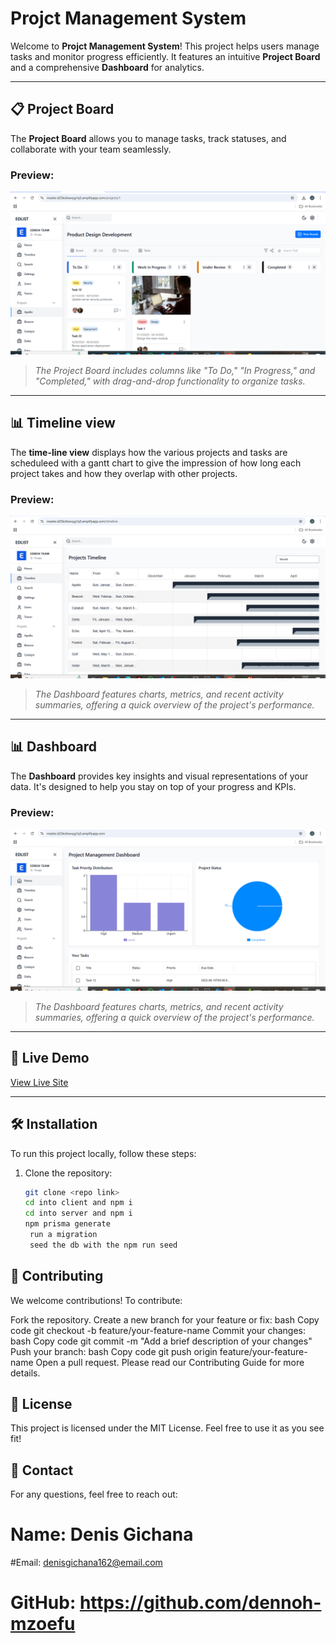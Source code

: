 # Projct Management System

Welcome to **Projct Management System**! This project helps users manage tasks and monitor progress efficiently. It features an intuitive **Project Board** and a comprehensive **Dashboard** for analytics.

---

## 📋 Project Board

The **Project Board** allows you to manage tasks, track statuses, and collaborate with your team seamlessly.

### Preview:

![Project Board](./client/public/screenshots/project-board.png)

> _The Project Board includes columns like "To Do," "In Progress," and "Completed," with drag-and-drop functionality to organize tasks._

---

## 📊 Timeline view

The **time-line view** displays how the various projects and tasks are scheduleed with a gantt chart to give the impression of how long each project takes and how they overlap with other projects.

### Preview:

![Dashboard](./client/public/screenshots/timeline.png)

> _The Dashboard features charts, metrics, and recent activity summaries, offering a quick overview of the project's performance._

---

## 📊 Dashboard

The **Dashboard** provides key insights and visual representations of your data. It's designed to help you stay on top of your progress and KPIs.

### Preview:

![Dashboard](./client/public/screenshots/dashboard.png)

> _The Dashboard features charts, metrics, and recent activity summaries, offering a quick overview of the project's performance._

---

## 🚀 Live Demo

[View Live Site](https://master.d25kc6xwxyg1q5.amplifyapp.com/)

---

## 🛠️ Installation

To run this project locally, follow these steps:

1. Clone the repository:
   ```bash
   git clone <repo link>
   cd into client and npm i
   cd into server and npm i
   npm prisma generate
    run a migration
    seed the db with the npm run seed
   ```

## 🤝 Contributing

We welcome contributions! To contribute:

Fork the repository.
Create a new branch for your feature or fix:
bash
Copy code
git checkout -b feature/your-feature-name
Commit your changes:
bash
Copy code
git commit -m "Add a brief description of your changes"
Push your branch:
bash
Copy code
git push origin feature/your-feature-name
Open a pull request.
Please read our Contributing Guide for more details.

## 📝 License

This project is licensed under the MIT License. Feel free to use it as you see fit!

## 💬 Contact

For any questions, feel free to reach out:

# Name: Denis Gichana

#Email: denisgichana162@email.com

# GitHub: https://github.com/dennoh-mzoefu
